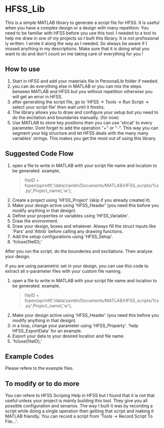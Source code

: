 # HFSS_Lib 

This is a simple MATLAB library to generate a script file for HFSS. It is useful when you have a complex design or a design with many repetition. You need to be familiar with HFSS before you use this tool. 
I needed to a tool to help me draw in one of my projects so I built this library. It is not profissional ly written. I wrote it along the way as I needed. So always be aware if I missed anything in my descriptions. Make sure that it is doing what you want to do and don't count on me taking care of everything for you !

## How to use

1. Start in HFSS and add your materials file in PersonalLib folder if needed. 
2. you can do everything else in MATLAB or you can mix the steps between MATLAB and HFSS but you without repetition otherwise you will get an error in HFSS. 
3. after generating the script file, go to 'HFSS -> Tools -> Run Script -> select your script file' then wait until it finishs. 
4. The library allows you to draw and configure your setup but you need to do the excitation and boundaries manually. (for now)
5. Use MATLAB to store key positions then you can use 'strcat' to every parameter. Dont forget to add the operation "+" or "-". This way you can segment your big structure and let HFSS deals with the many many variables' strings. This makes you get the most out of using this library. 


## Suggested Code Flow

1. open a file to write in MATLAB with your script file name and location to be generated.
	example,
	> fileID = fopen(sprintf('/data/zainkh/Documents/MATLAB/HFSS_scripts/%s.py',Project_name),'w');
2. Create a project using 'HFSS_Project' (skip if you already created it).
3. Make your design active using 'HFSS_Header' (you need this before you modify anything in that design).
4. Define your properties or variables using 'HFSS_Variable'.
5. Draw the environment.
6. Draw your design, boxes and whatever. Always fill the struct inputs like 'Pars' and 'Attrib' before calling any drawing functions. 
7. Add the setup configurations using 'HFSS_Setup'. 
8. 'fclose(fileID);'

After you run the script, do the bounderies and excitations. 
Then analyse your design. 

if you are using parametric set in your design, you can use this code to extract all s-parameter files with your custom file naming. 
1. open a file to write in MATLAB with your script file name and location to be generated.
	example,
	> fileID = fopen(sprintf('/data/zainkh/Documents/MATLAB/HFSS_scripts/%s.py',Project_name),'w');
2. Make your design active using 'HFSS_Header' (you need this before you modify anything in that design).
3. in a loop, change your parameter using 'HFSS_Property'. 'help HFSS_ExportData' for an example.
4. Export your data to your desired location and file name. 
5. 'fclose(fileID);'


## Example Codes
Please refere to the example files. 

## To modify or to do more
You can refere to HFSS Scriping Help in HFSS but I found that it is not that useful unless your project is mainly building this tool. They give you all possible configuration and senarios. The way I built it was by recording a script while doing a single operation then getting that script and making it MATLAB friendly. You can record a script from 'Tools -> Record Script To File...'. 


